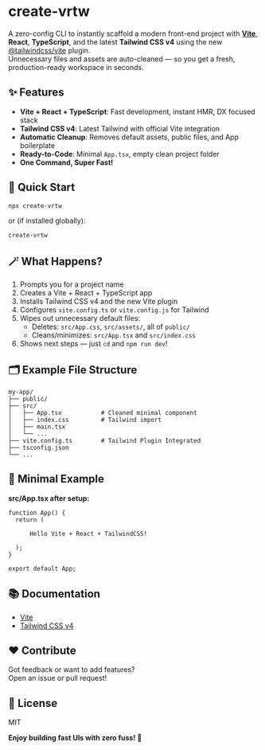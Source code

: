 # create-vrtw

A zero-config CLI to instantly scaffold a modern front-end project with **[Vite](https://vitejs.dev/)**, **React**, **TypeScript**, and the latest **Tailwind CSS v4** using the new [@tailwindcss/vite](https://tailwindcss.com/docs/installation#vite-plugin) plugin.  
Unnecessary files and assets are auto-cleaned — so you get a fresh, production-ready workspace in seconds.

## ✨ Features

- **Vite + React + TypeScript**: Fast development, instant HMR, DX focused stack
- **Tailwind CSS v4**: Latest Tailwind with official Vite integration
- **Automatic Cleanup**: Removes default assets, public files, and App boilerplate
- **Ready-to-Code**: Minimal `App.tsx`, empty clean project folder
- **One Command, Super Fast!**

## 🚀 Quick Start

```sh
npx create-vrtw
```

or (if installed globally):

```sh
create-vrtw
```

## 🪄 What Happens?

1. Prompts you for a project name
2. Creates a Vite + React + TypeScript app
3. Installs Tailwind CSS v4 and the new Vite plugin
4. Configures `vite.config.ts` or `vite.config.js` for Tailwind
5. Wipes out unnecessary default files:
   - Deletes: `src/App.css`, `src/assets/`, all of `public/`
   - Cleans/minimizes: `src/App.tsx` and `src/index.css`
6. Shows next steps — just `cd` and `npm run dev`!

## 🗂️ Example File Structure

```
my-app/
├── public/
├── src/
│   ├── App.tsx           # Cleaned minimal component
│   ├── index.css         # Tailwind import
│   ├── main.tsx
│   └── ...
├── vite.config.ts        # Tailwind Plugin Integrated
├── tsconfig.json
└── ...
```

## 📝 Minimal Example

**src/App.tsx after setup:**

```tsx
function App() {
  return (
    
      Hello Vite + React + TailwindCSS!
    
  );
}

export default App;
```

## 📚 Documentation

- [Vite](https://vitejs.dev/guide/)
- [Tailwind CSS v4](https://tailwindcss.com/docs/installation)

## ❤️ Contribute

Got feedback or want to add features?  
Open an issue or pull request!

## 📄 License

MIT

**Enjoy building fast UIs with zero fuss! 🚀**
